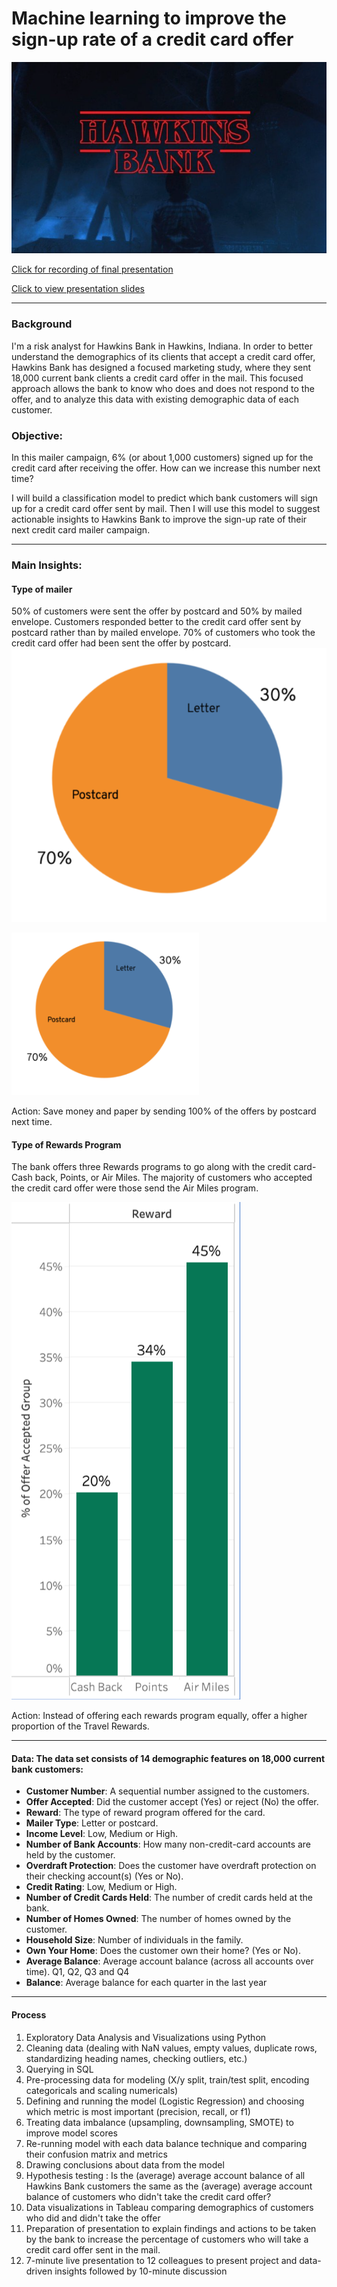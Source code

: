 # Machine learning to improve the sign-up rate of a credit card offer 
![](https://github.com/hollyjanedalton/mid_bootcamp_project/blob/master/Screen%20Shot%202022-11-15%20at%201.35.52%20PM.png)


[Click for recording of final presentation](https://ironhack.zoom.us/rec/play/c6ucxea0L1FRymi22-HQIhLXEd0XXUEZ-UA09dp6-fEhTWg85DyzrGk4PDZh_OIgtkmFjIVaJAETo3Es.OP5nsmMXammFuYxH?startTime=1659442370000&_x_zm_rtaid=6Tdq7qw8T7SqVo45JcLH7w.1659608455628.2584d09c99ce9303c53496b1812d7126&_x_zm_rhtaid=554)

[Click to view presentation slides](https://slides.com/hollydalton/minimal/fullscreen)

---

### Background 

I'm a risk analyst for Hawkins Bank in Hawkins, Indiana. In order to better understand the demographics of its clients that accept a credit card offer, Hawkins Bank has designed a focused marketing study, where they sent 18,000 current bank clients a credit card offer in the mail. This focused approach allows the bank to know who does and does not respond to the offer, and to analyze this data with existing demographic data of each customer.

### Objective:  

In this mailer campaign, 6% (or about 1,000 customers) signed up for the credit card after receiving the offer. How can we increase this number next time? 

I will build a classification model to predict which bank customers will sign up for a credit card offer sent by mail. Then I will use this model to suggest actionable insights to Hawkins Bank to improve the sign-up rate of their next credit card mailer campaign.

---

### Main Insights:

#### Type of mailer
50% of customers were sent the offer by postcard and 50% by mailed envelope. 
Customers responded better to the credit card offer sent by postcard rather than by mailed envelope. 70% of customers who took the credit card offer had been sent the offer by postcard. 
![](https://github.com/hollyjanedalton/mid_bootcamp_project/blob/master/postcard%20vs%20letter.png)

<img src="https://github.com/hollyjanedalton/mid_bootcamp_project/blob/master/postcard%20vs%20letter.png" width="300">

Action: Save money and paper by sending 100% of the offers by postcard next time. 

#### Type of Rewards Program
The bank offers three Rewards programs to go along with the credit card- Cash back, Points, or Air Miles. 
The majority of customers who accepted the credit card offer were those send the Air Miles program. 

![](https://github.com/hollyjanedalton/mid_bootcamp_project/blob/master/rewards%20program.png)

Action: Instead of offering each rewards program equally, offer a higher proportion of the Travel Rewards. 

---

#### Data: The data set consists of 14 demographic features on 18,000 current bank customers:

- **Customer Number**: A sequential number assigned to the customers.
- **Offer Accepted**: Did the customer accept (Yes) or reject (No) the offer. 
- **Reward**: The type of reward program offered for the card.
- **Mailer Type**: Letter or postcard.
- **Income Level**: Low, Medium or High.
- **Number of Bank Accounts**: How many non-credit-card accounts are held by the customer.
- **Overdraft Protection**: Does the customer have overdraft protection on their checking account(s) (Yes or No).
- **Credit Rating**: Low, Medium or High.
- **Number of Credit Cards Held**: The number of credit cards held at the bank.
- **Number of Homes Owned**: The number of homes owned by the customer.
- **Household Size**: Number of individuals in the family.
- **Own Your Home**: Does the customer own their home? (Yes or No).
- **Average Balance**: Average account balance (across all accounts over time). Q1, Q2, Q3 and Q4
- **Balance**: Average balance for each quarter in the last year

---

#### Process
1. Exploratory Data Analysis and Visualizations using Python 
2. Cleaning data (dealing with NaN values, empty values, duplicate rows, standardizing heading names, checking outliers, etc.)
3. Querying in SQL 
4. Pre-processing data for modeling (X/y split, train/test split, encoding categoricals and scaling numericals)
5. Defining and running the model (Logistic Regression) and choosing which metric is most important (precision, recall, or f1)
6. Treating data imbalance (upsampling, downsampling, SMOTE) to improve model scores 
7. Re-running model with each data balance technique and comparing their confusion matrix and metrics
8. Drawing conclusions about data from the model
9. Hypothesis testing : Is the (average) average account balance of all Hawkins Bank customers the same as the (average) average account balance of customers who didn't take the credit card offer?
10. Data visualizations in Tableau comparing demographics of customers who did and didn't take the offer
11. Preparation of presentation to explain findings and actions to be taken by the bank to increase the percentage of customers who will take a credit card offer sent in the mail. 
12. 7-minute live presentation to 12 colleagues to present project and data-driven insights followed by 10-minute discussion
